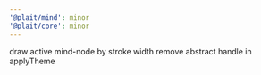 ```yaml
---
'@plait/mind': minor
'@plait/core': minor
---
```


draw active mind-node by stroke width
remove abstract handle in applyTheme
